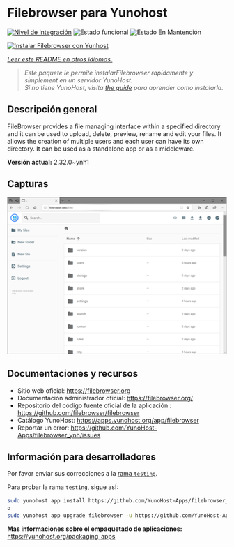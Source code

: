 <!--
Este archivo README esta generado automaticamente<https://github.com/YunoHost/apps/tree/master/tools/readme_generator>
No se debe editar a mano.
-->

# Filebrowser para Yunohost

[![Nivel de integración](https://apps.yunohost.org/badge/integration/filebrowser)](https://ci-apps.yunohost.org/ci/apps/filebrowser/)
![Estado funcional](https://apps.yunohost.org/badge/state/filebrowser)
![Estado En Mantención](https://apps.yunohost.org/badge/maintained/filebrowser)

[![Instalar Filebrowser con Yunhost](https://install-app.yunohost.org/install-with-yunohost.svg)](https://install-app.yunohost.org/?app=filebrowser)

*[Leer este README en otros idiomas.](./ALL_README.md)*

> *Este paquete le permite instalarFilebrowser rapidamente y simplement en un servidor YunoHost.*  
> *Si no tiene YunoHost, visita [the guide](https://yunohost.org/install) para aprender como instalarla.*

## Descripción general

FileBrowser provides a file managing interface within a specified directory and it can be used to upload, delete, preview, rename and edit your files. It allows the creation of multiple users and each user can have its own directory. It can be used as a standalone app or as a middleware.


**Versión actual:** 2.32.0~ynh1

## Capturas

![Captura de Filebrowser](./doc/screenshots/screenshot.PNG)

## Documentaciones y recursos

- Sitio web oficial: <https://filebrowser.org>
- Documentación administrador oficial: <https://filebrowser.org/>
- Repositorio del código fuente oficial de la aplicación : <https://github.com/filebrowser/filebrowser>
- Catálogo YunoHost: <https://apps.yunohost.org/app/filebrowser>
- Reportar un error: <https://github.com/YunoHost-Apps/filebrowser_ynh/issues>

## Información para desarrolladores

Por favor enviar sus correcciones a la [rama `testing`](https://github.com/YunoHost-Apps/filebrowser_ynh/tree/testing).

Para probar la rama `testing`, sigue asÍ:

```bash
sudo yunohost app install https://github.com/YunoHost-Apps/filebrowser_ynh/tree/testing --debug
o
sudo yunohost app upgrade filebrowser -u https://github.com/YunoHost-Apps/filebrowser_ynh/tree/testing --debug
```

**Mas informaciones sobre el empaquetado de aplicaciones:** <https://yunohost.org/packaging_apps>
